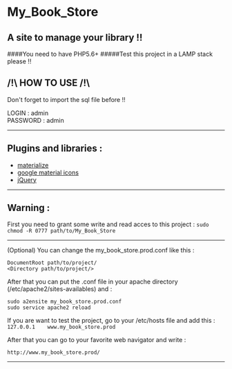 # My_Book_Store
## A site to manage your library !!
####You need to have PHP5.6+ 
#####Test this project in a LAMP stack please !! 


/!\ HOW TO USE /!\
------------------

Don't forget to import the sql file before !!   

LOGIN : admin   
PASSWORD : admin

------------------------------------------------------------  

Plugins and libraries :  
---------------------
* [materialize](http://materializecss.com/)
* [google material icons](https://design.google.com/icons/)
* [jQuery](https://jquery.com/)

------------------------------------------------------------  

Warning : 
---------

First you need to grant some write and read acces to this project : 
```sudo chmod -R 0777 path/to/My_Book_Store```

------------------------------------------------------------  

(Optional) You can change the my_book_store.prod.conf like this :  
```
DocumentRoot path/to/project/
<Directory path/to/project/>
```

After that you can put the .conf file in your apache directory (/etc/apache2/sites-availables) and :  
```
sudo a2ensite my_book_store.prod.conf
sudo service apache2 reload
```

If you are want to test the project, go to your /etc/hosts file and add this  :
```127.0.0.1	www.my_book_store.prod```
  
After that you can go to your favorite web navigator and write :


    http://www.my_book_store.prod/

------------------------------------------------------------  
